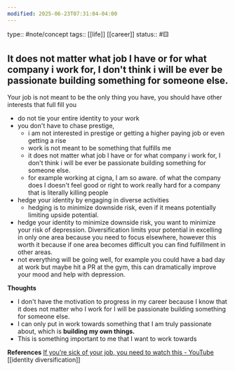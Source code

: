 ```yaml
---
modified: 2025-06-23T07:31:04-04:00
---
```

type:: #note/concept
tags:: [[life]] [[career]]
status:: #🟨 
## It does not matter what job I have or for what company i work for, I don't think i will be ever be passionate building something for someone else. 

Your job is not meant to be the only thing you have, you should have other interests that full fill you

- do not tie your entire identity to your work
- you don't have to chase prestige, 
	- i am not interested in prestige or getting a higher paying job or even getting a rise
	- work is not meant to be something that fulfills me 
	- it does not matter what job I have or for what company i work for, I don't think i will be ever be passionate building something for someone else. 
	- for example working at cigna, I am so aware. of what the company does I doesn't feel good or right to work really hard for a company that is literally killing people 
- hedge your identity by engaging in diverse activities
	-  hedging is to minimize downside risk, even if it means potentially limiting upside potential.
- hedge your identity to minimize downside risk, you want to minimize your risk of depression. Diversification limits your potential in excelling in only one area because you need to focus elsewhere, however this worth it because if one area becomes difficult you can find fulfillment in other areas.
- not everything will be going well, for example you could have a bad day at work but maybe hit a PR at the gym, this can dramatically improve your mood and help with depression.

**Thoughts**
- I don't have the motivation to progress in my career because I know that it does not matter who I work for I will be passionate building something for someone else.
- I can only put in work towards something that I am truly passionate about, which is **building my own things.**
- This is something important to me that I want to work towards

**References**
[If you’re sick of your job, you need to watch this - YouTube](https://www.youtube.com/watch?v=Zl0EfP33v0k&t=1280s)
[[identity diversification]]

